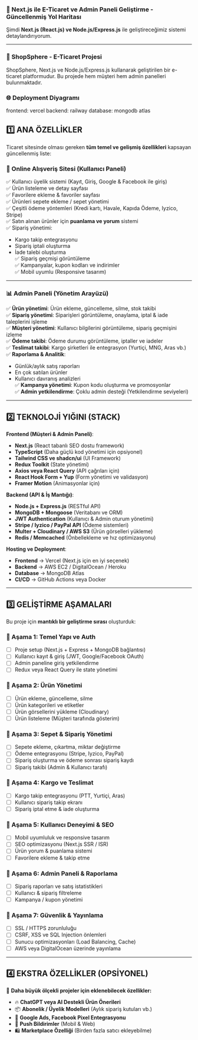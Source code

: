 ### **🚀 Next.js ile E-Ticaret ve Admin Paneli Geliştirme - Güncellenmiş Yol Haritası**

 Şimdi **Next.js (React.js) ve Node.js/Express.js** ile geliştireceğimiz sistemi detaylandırıyorum.

---
### **🎯 ShopSphere - E-Ticaret Projesi**

ShopSphere, Next.js ve Node.js/Express.js kullanarak geliştirilen bir e-ticaret platformudur. Bu projede hem müşteri hem admin panelleri bulunmaktadır.


### **🌐 Deployment Diyagramı**

frontend: vercel
backend: railway
database: mongodb atlas



## **1️⃣ ANA ÖZELLİKLER**
Ticaret sitesinde olması gereken **tüm temel ve gelişmiş özellikleri** kapsayan güncellenmiş liste:

### **🚛 Online Alışveriş Sitesi (Kullanıcı Paneli)**
✅ Kullanıcı üyelik sistemi (Kayıt, Giriş, Google & Facebook ile giriş)  
✅ Ürün listeleme ve detay sayfası  
✅ Favorilere ekleme & favoriler sayfası  
✅ Ürünleri sepete ekleme / sepet yönetimi  
✅ Çeşitli ödeme yöntemleri (Kredi kartı, Havale, Kapıda Ödeme, Iyzico, Stripe)  
✅ Satın alınan ürünler için **puanlama ve yorum** sistemi  
✅ Sipariş yönetimi:  
   - Kargo takip entegrasyonu  
   - Sipariş iptali oluşturma  
   - İade talebi oluşturma  
✅ Sipariş geçmişi görüntüleme  
✅ Kampanyalar, kupon kodları ve indirimler  
✅ Mobil uyumlu (Responsive tasarım)

---

### **📊 Admin Paneli (Yönetim Arayüzü)**
✅ **Ürün yönetimi**: Ürün ekleme, güncelleme, silme, stok takibi  
✅ **Sipariş yönetimi**: Siparişleri görüntüleme, onaylama, iptal & iade taleplerini işleme  
✅ **Müşteri yönetimi**: Kullanıcı bilgilerini görüntüleme, sipariş geçmişini izleme  
✅ **Ödeme takibi**: Ödeme durumu görüntüleme, iptaller ve iadeler  
✅ **Teslimat takibi**: Kargo şirketleri ile entegrasyon (Yurtiçi, MNG, Aras vb.)  
✅ **Raporlama & Analitik**:
   - Günlük/aylık satış raporları  
   - En çok satılan ürünler  
   - Kullanıcı davranış analizleri  
✅ **Kampanya yönetimi**: Kupon kodu oluşturma ve promosyonlar  
✅ **Admin yetkilendirme**: Çoklu admin desteği (Yetkilendirme seviyeleri)  

---

## **2️⃣ TEKNOLOJİ YIĞINI (STACK)**
**Frontend (Müşteri & Admin Paneli)**:
- **Next.js** (React tabanlı SEO dostu framework)
- **TypeScript** (Daha güçlü kod yönetimi için opsiyonel)
- **Tailwind CSS ve shadcn/ui** (UI Framework)
- **Redux Toolkit** (State yönetimi)
- **Axios veya React Query** (API çağrıları için)
- **React Hook Form + Yup** (Form yönetimi ve validasyon)
- **Framer Motion** (Animasyonlar için)

**Backend (API & İş Mantığı)**:
- **Node.js + Express.js** (RESTful API)
- **MongoDB + Mongoose** (Veritabanı ve ORM)
- **JWT Authentication** (Kullanıcı & Admin oturum yönetimi)
- **Stripe / Iyzico / PayPal API** (Ödeme sistemleri)
- **Multer + Cloudinary / AWS S3** (Ürün görselleri yükleme)
- **Redis / Memcached** (Önbellekleme ve hız optimizasyonu)

**Hosting ve Deployment**:
- **Frontend** → Vercel (Next.js için en iyi seçenek)
- **Backend** → AWS EC2 / DigitalOcean / Heroku
- **Database** → MongoDB Atlas
- **CI/CD** → GitHub Actions veya Docker

---

## **3️⃣ GELİŞTİRME AŞAMALARI**
Bu proje için **mantıklı bir geliştirme sırası** oluşturduk:

### **🔹 Aşama 1: Temel Yapı ve Auth**
- [ ] Proje setup (Next.js + Express + MongoDB bağlantısı)
- [ ] Kullanıcı kayıt & giriş (JWT, Google/Facebook OAuth)
- [ ] Admin paneline giriş yetkilendirme
- [ ] Redux veya React Query ile state yönetimi

### **🔹 Aşama 2: Ürün Yönetimi**
- [ ] Ürün ekleme, güncelleme, silme
- [ ] Ürün kategorileri ve etiketler
- [ ] Ürün görsellerini yükleme (Cloudinary)
- [ ] Ürün listeleme (Müşteri tarafında gösterim)

### **🔹 Aşama 3: Sepet & Sipariş Yönetimi**
- [ ] Sepete ekleme, çıkartma, miktar değiştirme
- [ ] Ödeme entegrasyonu (Stripe, Iyzico, PayPal)
- [ ] Sipariş oluşturma ve ödeme sonrası sipariş kaydı
- [ ] Sipariş takibi (Admin & Kullanıcı tarafı)

### **🔹 Aşama 4: Kargo ve Teslimat**
- [ ] Kargo takip entegrasyonu (PTT, Yurtiçi, Aras)
- [ ] Kullanıcı sipariş takip ekranı
- [ ] Sipariş iptal etme & iade oluşturma

### **🔹 Aşama 5: Kullanıcı Deneyimi & SEO**
- [ ] Mobil uyumluluk ve responsive tasarım
- [ ] SEO optimizasyonu (Next.js SSR / ISR)
- [ ] Ürün yorum & puanlama sistemi
- [ ] Favorilere ekleme & takip etme

### **🔹 Aşama 6: Admin Paneli & Raporlama**
- [ ] Sipariş raporları ve satış istatistikleri
- [ ] Kullanıcı & sipariş filtreleme
- [ ] Kampanya / kupon yönetimi

### **🔹 Aşama 7: Güvenlik & Yayınlama**
- [ ] SSL / HTTPS zorunluluğu
- [ ] CSRF, XSS ve SQL Injection önlemleri
- [ ] Sunucu optimizasyonları (Load Balancing, Cache)
- [ ] AWS veya DigitalOcean üzerinde yayınlama

---

## **4️⃣ EKSTRA ÖZELLİKLER (OPSİYONEL)**
🚀 **Daha büyük ölçekli projeler için eklenebilecek özellikler:**
- 🔥 **ChatGPT veya AI Destekli Ürün Önerileri**  
- 📦 **Abonelik / Üyelik Modelleri** (Aylık sipariş kutuları vb.)  
- 🎯 **Google Ads, Facebook Pixel Entegrasyonu**  
- 📢 **Push Bildirimler** (Mobil & Web)  
- 🛍️ **Marketplace Özelliği** (Birden fazla satıcı ekleyebilme)  

